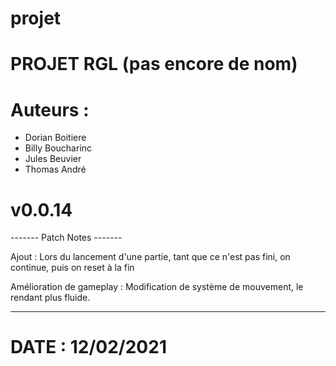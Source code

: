 # projet

# PROJET RGL (pas encore de nom)

# Auteurs :
  - Dorian Boitiere
  - Billy Boucharinc
  - Jules Beuvier
  - Thomas André

# v0.0.14

------- Patch Notes -------

Ajout :
	Lors du lancement d'une partie, tant que ce n'est pas fini, on continue, puis on reset à la fin

Amélioration de gameplay :
	Modification de système de mouvement, le rendant plus fluide.

---------------------------

# DATE : 12/02/2021

